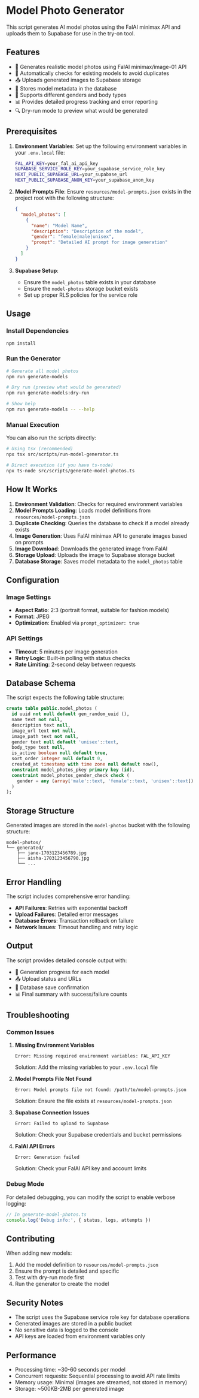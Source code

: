 # Model Photo Generator

This script generates AI model photos using the FalAI minimax API and uploads them to Supabase for use in the try-on tool.

## Features

- 🎨 Generates realistic model photos using FalAI minimax/image-01 API
- 🔄 Automatically checks for existing models to avoid duplicates
- 📤 Uploads generated images to Supabase storage
- 💾 Stores model metadata in the database
- 🎯 Supports different genders and body types
- 📊 Provides detailed progress tracking and error reporting
- 🔍 Dry-run mode to preview what would be generated

## Prerequisites

1. **Environment Variables**: Set up the following environment variables in your `.env.local` file:
   ```bash
   FAL_API_KEY=your_fal_ai_api_key
   SUPABASE_SERVICE_ROLE_KEY=your_supabase_service_role_key
   NEXT_PUBLIC_SUPABASE_URL=your_supabase_url
   NEXT_PUBLIC_SUPABASE_ANON_KEY=your_supabase_anon_key
   ```

2. **Model Prompts File**: Ensure `resources/model-prompts.json` exists in the project root with the following structure:
   ```json
   {
     "model_photos": [
       {
         "name": "Model Name",
         "description": "Description of the model",
         "gender": "female|male|unisex",
         "prompt": "Detailed AI prompt for image generation"
       }
     ]
   }
   ```

3. **Supabase Setup**: 
   - Ensure the `model_photos` table exists in your database
   - Ensure the `model-photos` storage bucket exists
   - Set up proper RLS policies for the service role

## Usage

### Install Dependencies
```bash
npm install
```

### Run the Generator
```bash
# Generate all model photos
npm run generate-models

# Dry run (preview what would be generated)
npm run generate-models:dry-run

# Show help
npm run generate-models -- --help
```

### Manual Execution
You can also run the scripts directly:
```bash
# Using tsx (recommended)
npx tsx src/scripts/run-model-generator.ts

# Direct execution (if you have ts-node)
npx ts-node src/scripts/generate-model-photos.ts
```

## How It Works

1. **Environment Validation**: Checks for required environment variables
2. **Model Prompts Loading**: Loads model definitions from `resources/model-prompts.json`
3. **Duplicate Checking**: Queries the database to check if a model already exists
4. **Image Generation**: Uses FalAI minimax API to generate images based on prompts
5. **Image Download**: Downloads the generated image from FalAI
6. **Storage Upload**: Uploads the image to Supabase storage bucket
7. **Database Storage**: Saves model metadata to the `model_photos` table

## Configuration

### Image Settings
- **Aspect Ratio**: 2:3 (portrait format, suitable for fashion models)
- **Format**: JPEG
- **Optimization**: Enabled via `prompt_optimizer: true`

### API Settings
- **Timeout**: 5 minutes per image generation
- **Retry Logic**: Built-in polling with status checks
- **Rate Limiting**: 2-second delay between requests

## Database Schema

The script expects the following table structure:

```sql
create table public.model_photos (
  id uuid not null default gen_random_uuid (),
  name text not null,
  description text null,
  image_url text not null,
  image_path text not null,
  gender text null default 'unisex'::text,
  body_type text null,
  is_active boolean null default true,
  sort_order integer null default 0,
  created_at timestamp with time zone null default now(),
  constraint model_photos_pkey primary key (id),
  constraint model_photos_gender_check check (
    gender = any (array['male'::text, 'female'::text, 'unisex'::text])
  )
);
```

## Storage Structure

Generated images are stored in the `model-photos` bucket with the following structure:
```
model-photos/
└── generated/
    ├── jane-1703123456789.jpg
    ├── aisha-1703123456790.jpg
    └── ...
```

## Error Handling

The script includes comprehensive error handling:
- **API Failures**: Retries with exponential backoff
- **Upload Failures**: Detailed error messages
- **Database Errors**: Transaction rollback on failure
- **Network Issues**: Timeout handling and retry logic

## Output

The script provides detailed console output with:
- 🎨 Generation progress for each model
- 📤 Upload status and URLs
- 💾 Database save confirmation
- 📊 Final summary with success/failure counts

## Troubleshooting

### Common Issues

1. **Missing Environment Variables**
   ```
   Error: Missing required environment variables: FAL_API_KEY
   ```
   Solution: Add the missing variables to your `.env.local` file

2. **Model Prompts File Not Found**
   ```
   Error: Model prompts file not found: /path/to/model-prompts.json
   ```
   Solution: Ensure the file exists at `resources/model-prompts.json`

3. **Supabase Connection Issues**
   ```
   Error: Failed to upload to Supabase
   ```
   Solution: Check your Supabase credentials and bucket permissions

4. **FalAI API Errors**
   ```
   Error: Generation failed
   ```
   Solution: Check your FalAI API key and account limits

### Debug Mode

For detailed debugging, you can modify the script to enable verbose logging:
```typescript
// In generate-model-photos.ts
console.log('Debug info:', { status, logs, attempts })
```

## Contributing

When adding new models:
1. Add the model definition to `resources/model-prompts.json`
2. Ensure the prompt is detailed and specific
3. Test with dry-run mode first
4. Run the generator to create the model

## Security Notes

- The script uses the Supabase service role key for database operations
- Generated images are stored in a public bucket
- No sensitive data is logged to the console
- API keys are loaded from environment variables only

## Performance

- Processing time: ~30-60 seconds per model
- Concurrent requests: Sequential processing to avoid API rate limits
- Memory usage: Minimal (images are streamed, not stored in memory)
- Storage: ~500KB-2MB per generated image 